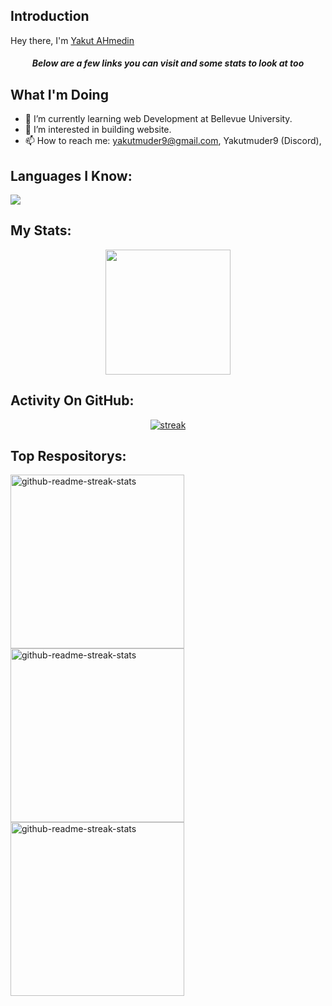 <!---
- 👋 Hi, I’m Yakut Ahmedin
- 👀 I’m interested in building website.

- 💞️ I’m looking to collaborate wed dev team.
- 📫 How to reach me: yahmedin@habshi.tech


Yakutmuder9/Dashboard-Portfolio-Project is my ✨ special ✨ repository on my GitHub profile.
You can click the Preview link to look every changes.
--->
## Introduction

<p align="center
  [![Typing SVG](https://readme-typing-svg.demolab.com?font=Fira+Code&pause=1000&width=435&lines=The+five+boxing+wizards+jump+quickly)](https://git.io/typing-svg)
</p>

<h3 align="center">Hey there, I'm <a href="https://github.com/Yakutmuder9">Yakut AHmedin</a></h3>
<h5 align="center">Below are a few links you can visit and some stats to look at too</h5>

## What I'm Doing

- 🌱 I’m currently learning web Development at Bellevue University.
- 👀 I’m interested in building website.
- 📫 How to reach me: yakutmuder9@gmail.com, Yakutmuder9 (Discord),

## Languages I Know:

<p align="left"> <a href="https://github.com/Yakutmuder9"><img src="https://skillicons.dev/icons?i=vscode,github,git,mongodb,css,html,js,express,nodejs,figma,react,angular,bootstrap,tailwind,firebase"> </a> </p>

## My Stats:

<p align="center">
<img height="200px" src="https://github-readme-stats.vercel.app/api?username=Yakutmuder9&hide_border=true&show_icons=true&count_private=true&theme=gruvbox&bg_color=151515">
</p>

## Activity On GitHub:

<p align="center">
  <a href="https://github.com/Yakutmuder9">      
<img title="stats" alt="streak" src="https://github-readme-streak-stats.herokuapp.com/?user=Yakutmuder9&theme=dark&hide_border=true&stroke=f53b3b"/>
</a> 
</p>

## Top Respositorys:

  <p align="left">
     <a href="https://github.com/Yakutmuder9/yakutmuder9"><img width="278" src="https://denvercoder1-github-readme-stats.vercel.app/api/pin/?username=Yakutmuder9&repo=MyPortfolio&theme=react&bg_color=1F222E&title_color=F8D866&hide_border=true&icon_color=F8D866&show_icons=false" alt="github-readme-streak-stats"></a>
    <a href="https://github.com/Yakutmuder9/MyPortfolior"><img width="278" src="https://denvercoder1-github-readme-stats.vercel.app/api/pin/?username=Yakutmuder9&repo=Furniture-Shop&theme=react&bg_color=1F222E&title_color=F8D866&hide_border=true&icon_color=F8D866&show_icons=false" alt="github-readme-streak-stats"></a>
   <a href="https://github.com/ChatCool-Inc/CarComet-Car-Shopping"><img width="278" src="https://denvercoder1-github-readme-stats.vercel.app/api/pin/?username=CarComet-Car-Shoppin&repo=chatcool&theme=react&bg_color=1F222E&title_color=F8D866&hide_border=true&icon_color=F8D866&show_icons=false" alt="github-readme-streak-stats"></a>
  </p>
